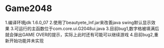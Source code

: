 ﻿Game2048
========

1.编译环境jdk 1.6.0_07
2.使用了beautyete_lnf.jar来改善java swing默认显示效果
3.可运行的主函数位于com.core.ui.G2048ui.java
3.目前bug1,数字格被填满后就会弹出GAME OVER的提示，实际上此时还有可能可以继续游戏
4.目前bug2,重新开始功能并未实现